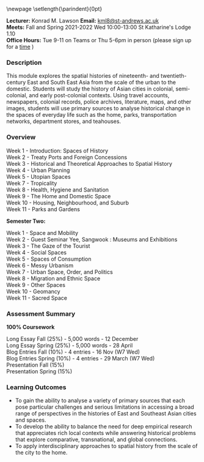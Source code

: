 \newpage
\setlength{\parindent}{0pt}

**Lecturer:** Konrad M. Lawson **Email:** kml8@st-andrews.ac.uk   
**Meets:** Fall and Spring 2021-2022 Wed 10:00-13:00 St Katharine's Lodge 1.10  
**Office Hours:** Tue 9-11 on Teams or Thu 5-6pm in person (please sign up for a [time](https://goo.gl/Rh19wj) )

### Description	

This module explores the spatial histories of nineteenth- and twentieth-century East and South East Asia from the scale of the urban to the domestic. Students will study the history of Asian cities in colonial, semi-colonial, and early post-colonial contexts. Using travel accounts, newspapers, colonial records, police archives, literature, maps, and other images, students will use primary sources to analyse historical change in the spaces of everyday life such as the home, parks, transportation networks, department stores, and teahouses. 

### Overview

Week 1 - Introduction: Spaces of History  
Week 2 - Treaty Ports and Foreign Concessions  
Week 3 - Historical and Theoretical Approaches to Spatial History  
Week 4 - Urban Planning  
Week 5 - Utopian Spaces  
Week 7 - Tropicality  
Week 8 - Health, Hygiene and Sanitation  
Week 9 - The Home and Domestic Space  
Week 10 - Housing, Neighbourhood, and Suburb  
Week 11 - Parks and Gardens  

**Semester Two:**

Week 1 - Space and Mobility  
Week 2 - Guest Seminar Yee, Sangwook : Museums and Exhibitions  
Week 3 - The Gaze of the Tourist  
Week 4 - Social Spaces  
Week 5 - Spaces of Consumption  
Week 6 - Messy Urbanism  
Week 7 - Urban Space, Order, and Politics  
Week 8 - Migration and Ethnic Space  
Week 9 - Other Spaces  
Week 10 - Geomancy  
Week 11 - Sacred Space 

### Assessment Summary

**100% Coursework**  

Long Essay Fall (25%) - 5,000 words - 12 December  
Long Essay Spring (25%) - 5,000 words - 28 April   
Blog Entries Fall (10%) - 4 entries - 16 Nov (W7 Wed)  
Blog Entries Spring (10%) - 4 entries - 29 March (W7 Wed)  
Presentation Fall (15%)   
Presentation Spring (15%)    

### Learning Outcomes

* To gain the ability to analyse a variety of primary sources that each pose particular challenges and serious limitations in accessing a broad range of perspectives in the histories of East and Southeast Asian cities and spaces.
* To develop the ability to balance the need for deep empirical research that appreciates rich local contexts while answering historical problems that explore comparative, transnational, and global connections.
* To apply interdisciplinary approaches to spatial history from the scale of the city to the home. 

